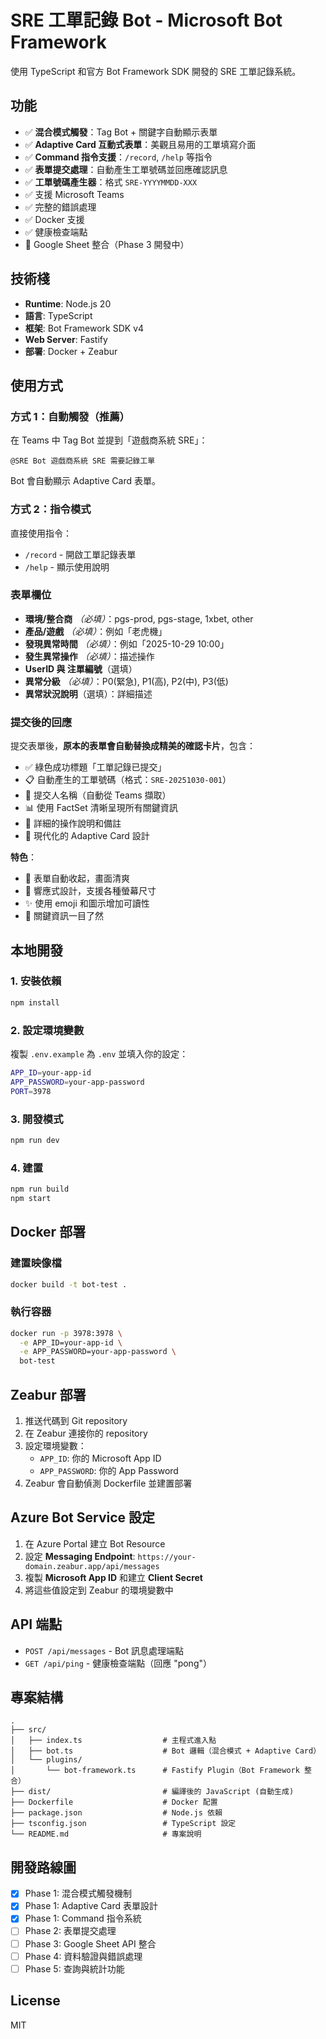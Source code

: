 # SRE 工單記錄 Bot - Microsoft Bot Framework

使用 TypeScript 和官方 Bot Framework SDK 開發的 SRE 工單記錄系統。

## 功能

- ✅ **混合模式觸發**：Tag Bot + 關鍵字自動顯示表單
- ✅ **Adaptive Card 互動式表單**：美觀且易用的工單填寫介面
- ✅ **Command 指令支援**：`/record`, `/help` 等指令
- ✅ **表單提交處理**：自動產生工單號碼並回應確認訊息
- ✅ **工單號碼產生器**：格式 `SRE-YYYYMMDD-XXX`
- ✅ 支援 Microsoft Teams
- ✅ 完整的錯誤處理
- ✅ Docker 支援
- ✅ 健康檢查端點
- 🚧 Google Sheet 整合（Phase 3 開發中）

## 技術棧

- **Runtime**: Node.js 20
- **語言**: TypeScript
- **框架**: Bot Framework SDK v4
- **Web Server**: Fastify
- **部署**: Docker + Zeabur

## 使用方式

### 方式 1：自動觸發（推薦）

在 Teams 中 Tag Bot 並提到「遊戲商系統 SRE」：

```
@SRE Bot 遊戲商系統 SRE 需要記錄工單
```

Bot 會自動顯示 Adaptive Card 表單。

### 方式 2：指令模式

直接使用指令：

- `/record` - 開啟工單記錄表單
- `/help` - 顯示使用說明

### 表單欄位

- **環境/整合商** *（必填）*：pgs-prod, pgs-stage, 1xbet, other
- **產品/遊戲** *（必填）*：例如「老虎機」
- **發現異常時間** *（必填）*：例如「2025-10-29 10:00」
- **發生異常操作** *（必填）*：描述操作
- **UserID 與 注單編號**（選填）
- **異常分級** *（必填）*：P0(緊急), P1(高), P2(中), P3(低)
- **異常狀況說明**（選填）：詳細描述

### 提交後的回應

提交表單後，**原本的表單會自動替換成精美的確認卡片**，包含：

- ✅ 綠色成功標題「工單記錄已提交」
- 📋 自動產生的工單號碼（格式：`SRE-20251030-001`）
- 👤 提交人名稱（自動從 Teams 擷取）
- 📊 使用 FactSet 清晰呈現所有關鍵資訊
- 📝 詳細的操作說明和備註
- 🎨 現代化的 Adaptive Card 設計

**特色**：
- 🔄 表單自動收起，畫面清爽
- 📱 響應式設計，支援各種螢幕尺寸
- ✨ 使用 emoji 和圖示增加可讀性
- 🎯 關鍵資訊一目了然

## 本地開發

### 1. 安裝依賴

```bash
npm install
```

### 2. 設定環境變數

複製 `.env.example` 為 `.env` 並填入你的設定：

```bash
APP_ID=your-app-id
APP_PASSWORD=your-app-password
PORT=3978
```

### 3. 開發模式

```bash
npm run dev
```

### 4. 建置

```bash
npm run build
npm start
```

## Docker 部署

### 建置映像檔

```bash
docker build -t bot-test .
```

### 執行容器

```bash
docker run -p 3978:3978 \
  -e APP_ID=your-app-id \
  -e APP_PASSWORD=your-app-password \
  bot-test
```

## Zeabur 部署

1. 推送代碼到 Git repository
2. 在 Zeabur 連接你的 repository
3. 設定環境變數：
   - `APP_ID`: 你的 Microsoft App ID
   - `APP_PASSWORD`: 你的 App Password
4. Zeabur 會自動偵測 Dockerfile 並建置部署

## Azure Bot Service 設定

1. 在 Azure Portal 建立 Bot Resource
2. 設定 **Messaging Endpoint**: `https://your-domain.zeabur.app/api/messages`
3. 複製 **Microsoft App ID** 和建立 **Client Secret**
4. 將這些值設定到 Zeabur 的環境變數中

## API 端點

- `POST /api/messages` - Bot 訊息處理端點
- `GET /api/ping` - 健康檢查端點（回應 "pong"）

## 專案結構

```
.
├── src/
│   ├── index.ts                  # 主程式進入點
│   ├── bot.ts                    # Bot 邏輯（混合模式 + Adaptive Card）
│   └── plugins/
│       └── bot-framework.ts      # Fastify Plugin（Bot Framework 整合）
├── dist/                         # 編譯後的 JavaScript (自動生成)
├── Dockerfile                    # Docker 配置
├── package.json                  # Node.js 依賴
├── tsconfig.json                 # TypeScript 設定
└── README.md                     # 專案說明
```

## 開發路線圖

- [x] Phase 1: 混合模式觸發機制
- [x] Phase 1: Adaptive Card 表單設計
- [x] Phase 1: Command 指令系統
- [ ] Phase 2: 表單提交處理
- [ ] Phase 3: Google Sheet API 整合
- [ ] Phase 4: 資料驗證與錯誤處理
- [ ] Phase 5: 查詢與統計功能

## License

MIT

